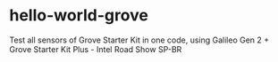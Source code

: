 hello-world-grove
=================

Test all sensors of Grove Starter Kit in one code, using Galileo Gen 2 + Grove Starter Kit Plus - Intel Road Show SP-BR
